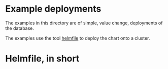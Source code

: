 # Example deployments

The examples in this directory are of simple, value change, deployments 
of the database. 

The examples use the tool [helmfile]() to deploy the chart onto a cluster.

# Helmfile, in short